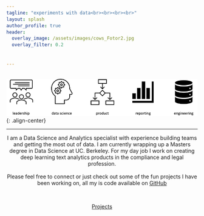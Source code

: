 ```yaml
---
tagline: "experiments with data<br><br><br><br>"
layout: splash
author_profile: true
header:
  overlay_image: /assets/images/cows_Fotor2.jpg
  overlay_filter: 0.2


---
```

&nbsp;
&nbsp;
&nbsp;
&nbsp;
![workproduct](/assets/images/icons2.png){: .align-center}
&nbsp;
&nbsp;
&nbsp;
&nbsp;

---

<div style="text-align: center">
  I am a Data Science and Analytics specialist with experience building teams and getting the most out of data. I am currently wrapping up a Masters degree in Data Science at UC. Berkeley. For my day job I work on creating deep learning text analytics products in the compliance and legal profession.
  <br>
  <br>
  Please feel free to connect or just check out some of the fun projects I have been working on, all my is code available on <a href="https://github.com/SextonCJ">GitHub</a>
</div>

&nbsp;
&nbsp;

<center>
  <a href="/portfolio/" class="btn btn--info btn--x-large">Projects</a>
</center>
